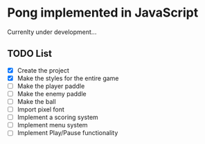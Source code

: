 # Pong implemented in JavaScript

Currenlty under development...

## TODO List

* [x] Create the project
* [x] Make the styles for the entire game
* [ ] Make the player paddle
* [ ] Make the enemy paddle
* [ ] Make the ball
* [ ] Import pixel font
* [ ] Implement a scoring system
* [ ] Implement menu system
* [ ] Implement Play/Pause functionality
